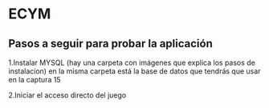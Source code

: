 # ECYM

Pasos a seguir para probar la aplicación
----------------------------------------------------------------------------
1.Instalar MYSQL (hay una carpeta con imágenes que explica los pasos de instalacion)
en la misma carpeta está la base de datos que tendrás que usar en la captura 15

2.Iniciar el acceso directo del juego
